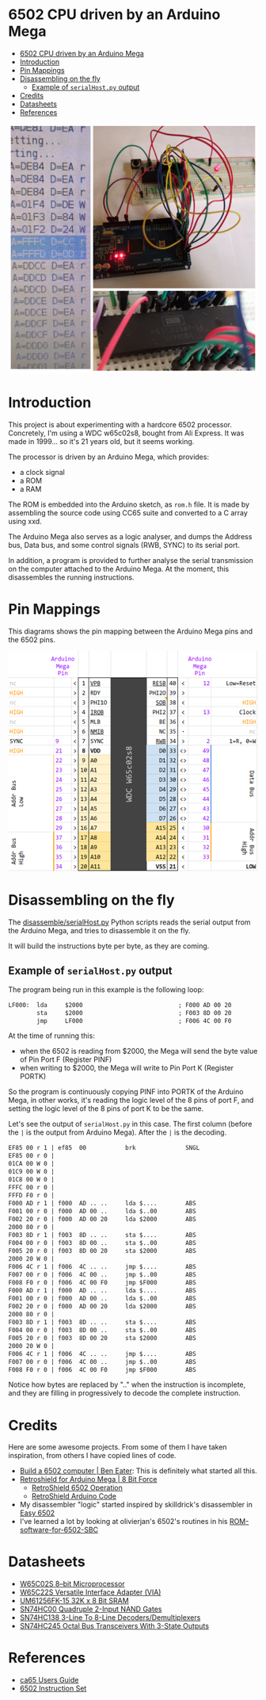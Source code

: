 # 6502 CPU driven by an Arduino Mega

- [6502 CPU driven by an Arduino Mega](#6502-cpu-driven-by-an-arduino-mega)
- [Introduction](#introduction)
- [Pin Mappings](#pin-mappings)
- [Disassembling on the fly](#disassembling-on-the-fly)
  - [Example of `serialHost.py` output](#example-of-serialhostpy-output)
- [Credits](#credits)
- [Datasheets](#datasheets)
- [References](#references)

![](imgs/mega6502.jpg)

# Introduction

This project is about experimenting with a hardcore 6502 processor. Concretely, I'm using a WDC w65c02s8, bought from Ali Express. It was made in 1999... so it's 21 years old, but it seems working.

The processor is driven by an Arduino Mega, which provides:
- a clock signal
- a ROM
- a RAM

The ROM is embedded into the Arduino sketch, as `rom.h` file. It is made by assembling the source code using CC65 suite and converted to a C array using xxd.

The Arduino Mega also serves as a logic analyser, and dumps the Address bus, Data bus, and some control signals (RWB, SYNC) to its serial port.

In addition, a program is provided to further analyse the serial transmission on the computer attached to the Arduino Mega. At the moment, this disassembles the running instructions.

# Pin Mappings

This diagrams shows the pin mapping between the Arduino Mega pins and the 6502 pins.

![](imgs/pinMapping.png)

# Disassembling on the fly

The [disassemble/serialHost.py](disassemble/serialHost.py) Python scripts reads the serial output from the Arduino Mega, and tries to disassemble it on the fly.

It will build the instructions byte per byte, as they are coming.

## Example of `serialHost.py` output

The program being run in this example is the following loop:

```
LF000:  lda     $2000                           ; F000 AD 00 20
        sta     $2000                           ; F003 8D 00 20
        jmp     LF000                           ; F006 4C 00 F0

```

At the time of running this:
- when the 6502 is reading from $2000, the Mega will send the byte value of Pin Port F (Register PINF)
- when writing to $2000, the Mega will write to Pin Port K (Register PORTK)

So the program is continuously copying PINF into PORTK of the Arduino Mega, in other works, it's reading the logic level of the 8 pins of port F, and setting the logic level of the 8 pins of port K to be the same.

Let's see the output of `serialHost.py` in this case. The first column (before the `|` is the output from Arduino Mega). After the `|` is the decoding.

```
EF85 00 r 1 | ef85  00           brk              SNGL 
EF85 00 r 0 |
01CA 00 W 0 |
01C9 00 W 0 |
01C8 00 W 0 |
FFFC 00 r 0 |
FFFD F0 r 0 |
F000 AD r 1 | f000  AD .. ..     lda $....        ABS  
F001 00 r 0 | f000  AD 00 ..     lda $..00        ABS  
F002 20 r 0 | f000  AD 00 20     lda $2000        ABS  
2000 80 r 0 |
F003 8D r 1 | f003  8D .. ..     sta $....        ABS  
F004 00 r 0 | f003  8D 00 ..     sta $..00        ABS  
F005 20 r 0 | f003  8D 00 20     sta $2000        ABS  
2000 20 W 0 |
F006 4C r 1 | f006  4C .. ..     jmp $....        ABS  
F007 00 r 0 | f006  4C 00 ..     jmp $..00        ABS  
F008 F0 r 0 | f006  4C 00 F0     jmp $F000        ABS  
F000 AD r 1 | f000  AD .. ..     lda $....        ABS  
F001 00 r 0 | f000  AD 00 ..     lda $..00        ABS  
F002 20 r 0 | f000  AD 00 20     lda $2000        ABS  
2000 80 r 0 |
F003 8D r 1 | f003  8D .. ..     sta $....        ABS  
F004 00 r 0 | f003  8D 00 ..     sta $..00        ABS  
F005 20 r 0 | f003  8D 00 20     sta $2000        ABS  
2000 20 W 0 |
F006 4C r 1 | f006  4C .. ..     jmp $....        ABS  
F007 00 r 0 | f006  4C 00 ..     jmp $..00        ABS  
F008 F0 r 0 | f006  4C 00 F0     jmp $F000        ABS  
```

Notice how bytes are replaced by ".." when the instruction is incomplete, and they are filling in progressively to decode the complete instruction.

# Credits

Here are some awesome projects. From some of them I have taken inspiration, from others I have copied lines of code.

- [Build a 6502 computer | Ben Eater](https://eater.net/6502): This is definitely what started all this.
- [Retroshield for Arduino Mega | 8 Bit Force](http://www.8bitforce.com/projects/retroshield/)
  - [RetroShield 6502 Operation](http://www.8bitforce.com/blog/2019/03/12/retroshield-6502-operation/)
  - [RetroShield Arduino Code](https://gitlab.com/8bitforce/retroshield-arduino)
- My disassembler "logic" started inspired by skilldrick's disassembler in [Easy 6502](https://skilldrick.github.io/easy6502/)
- I've learned a lot by looking at olivierjan's 6502's routines in his [ROM-software-for-6502-SBC](https://github.com/olivierjan/ROM-software-for-6502-SBC)

# Datasheets

- [W65C02S 8–bit Microprocessor](datasheets/w65c02s.pdf)
- [W65C22S Versatile Interface Adapter (VIA)](datasheets/wdc_W65C22S_datasheet_mar_2004.pdf)
- [UM61256FK-15 32K x 8 Bit SRAM](datasheets/UM61256FK-15_SRAM.pdf)
- [SN74HC00 Quadruple 2-Input NAND Gates](datasheets/SN74HC00.pdf)
- [SN74HC138 3-Line To 8-Line Decoders/Demultiplexers](datasheets/SN74HC138.pdf)
- [SN74HC245 Octal Bus Transceivers With 3-State Outputs](datasheets/SN74HC245.pdf)

# References

- [ca65 Users Guide](https://cc65.github.io/doc/ca65.html)
- [6502 Instruction Set](https://www.masswerk.at/6502/6502_instruction_set.html)
